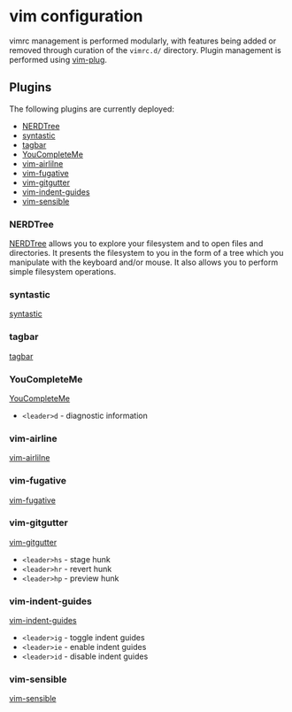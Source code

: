 # vim configuration

vimrc management is performed modularly, with features being added or removed
through curation of the `vimrc.d/` directory.  Plugin management is performed
using [vim-plug](https://github.com/junegunn/vim-plug).

## Plugins

The following plugins are currently deployed:

* [NERDTree](#markdown-header-nerdtree)
* [syntastic](#markdown-header-syntastic)
* [tagbar](#markdown-header-tagbar)
* [YouCompleteMe](#markdown-header-youcompleteme)
* [vim-airlilne](#markdown-header-vim-airline)
* [vim-fugative](#markdown-header-vim-fugative)
* [vim-gitgutter](#markdown-header-vim-gitgutter)
* [vim-indent-guides](#markdown-header-vim-indent-guides)
* [vim-sensible](#markdown-header-vim-sensible)

### NERDTree

[NERDTree](https://github.com/scrooloose/nerdtree) allows you to explore your
filesystem and to open files and directories. It presents the filesystem to
you in the form of a tree which you manipulate with the keyboard and/or mouse.
It also allows you to perform simple filesystem operations.


### syntastic

[syntastic](https://github.com/scrooloose/syntastic)


### tagbar

[tagbar](https://github.com/majutsushi/tagbar)



### YouCompleteMe

[YouCompleteMe](https://github.com/Valloric/YouCompleteMe)

* `<leader>d` - diagnostic information

### vim-airline

[vim-airlilne](https://github.com/bling/vim-airline)


### vim-fugative

[vim-fugative](https://github.com/tpope/vim-fugitive)


### vim-gitgutter

[vim-gitgutter](https://github.com/airblade/vim-gitgutter)

* `<leader>hs` - stage hunk
* `<leader>hr` - revert hunk
* `<leader>hp` - preview hunk

### vim-indent-guides

[vim-indent-guides](https://github.com/nathanaelkane/vim-indent-guides)

* `<leader>ig` - toggle indent guides
* `<leader>ie` - enable indent guides
* `<leader>id` - disable indent guides

### vim-sensible

[vim-sensible](https://github.com/tpope/vim-sensible)

